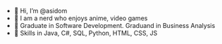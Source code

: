 - 👋 Hi, I’m @asidom
- 👀 I am a nerd who enjoys anime, video games
- 🌱 Graduate in Software Development. Graduand in Business Analysis
- 💞️ Skills in Java, C#, SQL, Python, HTML, CSS, JS
      
<!---
asidom/asidom is a ✨ special ✨ repository because its `README.md` (this file) appears on your GitHub profile.
You can click the Preview link to take a look at your changes.
--->
